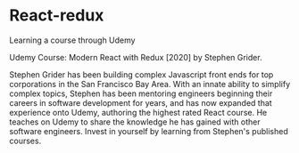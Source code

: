 # React-redux

Learning a course through Udemy

Udemy Course: Modern React with Redux [2020] by Stephen Grider.

Stephen Grider has been building complex Javascript front ends for top corporations in the San Francisco Bay Area.  With an innate ability to simplify complex topics, Stephen has been mentoring engineers beginning their careers in software development for years, and has now expanded that experience onto Udemy, authoring the highest rated React course. He teaches on Udemy to share the knowledge he has gained with other software engineers.  Invest in yourself by learning from Stephen's published courses.
